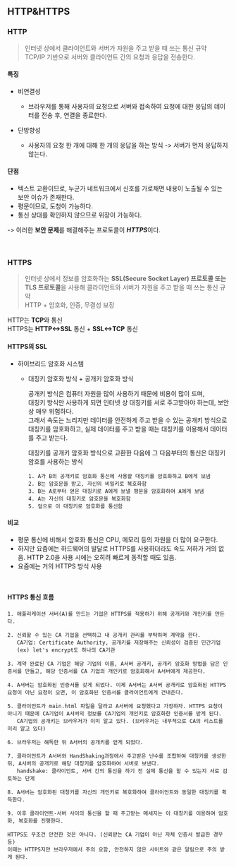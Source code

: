## HTTP&HTTPS

### HTTP
> 인터넷 상에서 클라이언트와 서버가 자원을 주고 받을 때 쓰는 통신 규약 <br/>
> TCP/IP 기반으로 서버와 클라이언트 간의 요청과 응답을 전송한다. 

#### 특징

* 비연결성
  * 브라우저를 통해 사용자의 요청으로 서버와 접속하여 요청에 대한 응답의 데이터를 전송 후, 연결을 종료한다. 
  
* 단방향성
  * 사용자의 요청 한 개에 대해 한 개의 응답을 하는 방식 -> 서버가 먼저 응답하지 않는다. 

#### 단점 

* 텍스트 교환이므로, 누군가 네트워크에서 신호를 가로채면 내용이 노출될 수 있는 보안 이슈가 존재한다. 
* 평문이므로, 도청이 가능하다. 
* 통신 상대를 확인하지 않으므로 위장이 가능하다. 


-> 이러한 **보안 문제**를 해결해주는 프로토콜이 ***HTTPS***이다. 

<br/>

### HTTPS
> 인터넷 상에서 정보를 암호화하는 **SSL(Secure Socket Layer) 프로토콜 또는 TLS 프로토콜**을 사용해 클라이언트와 서버가 자원을 주고 받을 때 쓰는 통신 규약 <br/>
> HTTP + 암호화, 인증, 무결성 보장 

HTTP는 **TCP**와 통신 <br/>
HTTPS는 **HTTP<->SSL** 통신 + **SSL<->TCP** 통신 

#### HTTPS의 SSL
* 하이브리드 암호화 시스템 
  * 대칭키 암호화 방식 + 공개키 암호화 방식 <br/>
    
    공개키 방식은 컴퓨터 자원을 많이 사용하기 때문에 비용이 많이 드며, <br/>
    대칭키 방식만 사용하게 되면 인터넷 상 대칭키를 서로 주고받아야 하는데, 보안상 매우 위험하다. <br/>
    그래서 속도는 느리지만 데이터를 안전하게 주고 받을 수 있는 공개키 방식으로 대칭키를 암호화하고, 실제 데이터를 주고 받을 때는 대칭키를 이용해서 데이터를 주고 받는다. <br/>
    
    대칭키를 공개키 암호화 방식으로 교환한 다음에 그 다음부터의 통신은 대칭키 암호를 사용하는 방식  <br/>
        
    ```
    1. A가 B의 공개키로 암호화 통신에 사용할 대칭키를 암호화하고 B에게 보냄
    2. B는 암호문을 받고, 자신의 비밀키로 복호화함
    3. B는 A로부터 얻은 대칭키로 A에게 보낼 평문을 암호화하여 A에게 보냄
    4. A는 자신의 대칭키로 암호문을 복호화함
    5. 앞으로 이 대칭키로 암호화를 통신함
    ```
    
#### 비교 
* 평문 통신에 비해서 암호화 통신은 CPU, 메모리 등의 자원을 더 많이 요구한다. 
* 하지만 요즘에는 하드웨어의 발달로 HTTPS를 사용하더라도 속도 저하가 거의 없음. HTTP 2.0을 사용 시에는 오히려 빠르게 동작할 때도 있음. 
* 요즘에는 거의 HTTPS 방식 사용 

<br/>

#### HTTPS 통신 흐름

```
1. 애플리케이션 서버(A)를 만드는 기업은 HTTPS를 적용하기 위해 공개키와 개인키를 만든다. 

2. 신뢰할 수 있는 CA 기업을 선택하고 내 공개키 관리를 부탁하며 계약을 한다. 
   CA기업: Certificate Authority, 공개키를 저장해주는 신뢰성이 검증된 민간기업
   (ex) let's encrypt도 하나의 CA기관 
   
3. 계약 완료된 CA 기업은 해당 기업의 이름, A서버 공개키, 공개키 암호화 방법을 담은 인증서를 만들고, 해당 인증서를 CA 기업의 개인키로 암호화해서 A서버에게 제공한다. 

4. A서버는 암호화된 인증서를 갖게 되었다. 이제 A서버는 A서버 공개키로 암호화된 HTTPS요청이 아닌 요청이 오면, 이 암호화된 인증서를 클라이언트에게 건내준다.

5. 클라이언트가 main.html 파일을 달라고 A서버에 요청했다고 가정하자. HTTPS 요청이 아니기 때문에 CA기업이 A서버의 정보를 CA기업의 개인키로 암호화한 인증서를 받게 된다.
   CA기업의 공개키는 브라우저가 이미 알고 있다. (브라우저는 내부적으로 CA의 리스트를 미리 알고 있다)
        
6. 브라우저는 해독한 뒤 A서버의 공개키를 얻게 되었다. 

7. 클라이언트가 A서버와 HandShaking과정에서 주고받은 난수를 조합하여 대칭키를 생성한 뒤, A서버의 공개키로 해당 대칭키를 암호화하여 서버로 보낸다. 
   handshake: 클라이언트, 서버 간의 통신을 하기 전 실제 통신을 할 수 있는지 서로 검토하는 단계

8. A서버는 암호화된 대칭키를 자신의 개인키로 복호화하여 클라이언트와 동일한 대칭키를 획득한다. 

9. 이후 클라이언트-서버 사이의 통신을 할 때 주고받는 메세지는 이 대칭키를 이용하여 암호화, 복호화를 진행한다. 

HTTPS도 무조건 안전한 것은 아니다. (신뢰받는 CA 기업이 아닌 자체 인증서 발급한 경우 등)
이때는 HTTPS지만 브라우저에서 주의 요함, 안전하지 않은 사이트와 같은 알림으로 주의 받게 된다.
```
